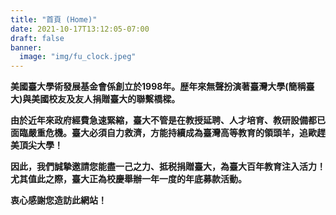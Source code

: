 ```yaml
---
title: "首頁 (Home)"
date: 2021-10-17T13:12:05-07:00
draft: false
banner:
  image: "img/fu_clock.jpeg"
---
```

**美國臺大學術發展基金會係創立於1998年。歴年來無聲扮演著臺灣大學(簡稱臺大)與美國校友及友人捐贈臺大的聯繫橋樑。**

**由於近年來政府經費急速緊縮，臺大不管是在教授延聘、人才培育、教研設備都已面臨嚴重危機。臺大必須自力救濟，方能持續成為臺灣高等教育的領頭羊，追歐趕美頂尖大學！**

**因此，我們誠摯邀請您能盡一己之力、抵税捐贈臺大，為臺大百年教育注入活力！尤其值此之際，臺大正為校慶舉辦一年一度的年底募款活動。**

**衷心感謝您造訪此網站！**
